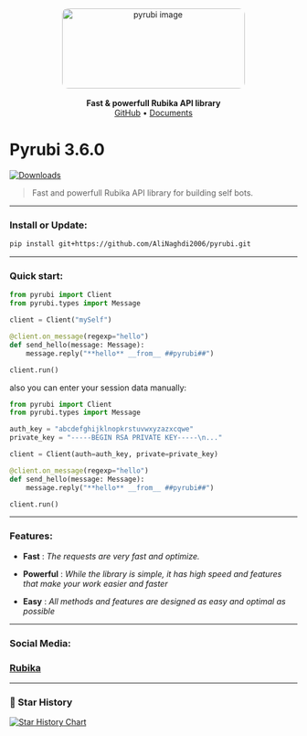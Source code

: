<div align='center'>
    <img style='border-radius: 10px' src='https://iili.io/HIjPRS9.jpg' alt='pyrubi image' width='320' height='140'>
    <br>
    <br>
    <b>Fast & powerfull Rubika API library</b>
    <br>
    <a href='https://github.com/AliGanji1/pyrubi'>GitHub</a>
    •
    <a href='https://rubika.ir/pyrubi_documents'>Documents</a>
</div>


# Pyrubi 3.6.0
[![Downloads](https://static.pepy.tech/badge/pyrubi)](https://pepy.tech/project/pyrubi)
> Fast and powerfull Rubika API library for building self bots.


<hr>

### Install or Update:

``` bash
pip install git+https://github.com/AliNaghdi2006/pyrubi.git
```

<hr>

### Quick start:

``` python
from pyrubi import Client
from pyrubi.types import Message

client = Client("mySelf")

@client.on_message(regexp="hello")
def send_hello(message: Message):
    message.reply("**hello** __from__ ##pyrubi##")

client.run()
```

also you can enter your session data manually:
```python
from pyrubi import Client
from pyrubi.types import Message

auth_key = "abcdefghijklnopkrstuvwxyzazxcqwe"
private_key = "-----BEGIN RSA PRIVATE KEY-----\n..."

client = Client(auth=auth_key, private=private_key)

@client.on_message(regexp="hello")
def send_hello(message: Message):
    message.reply("**hello** __from__ ##pyrubi##")

client.run()
```

<hr>

### Features:
    
- **Fast** : *The requests are very fast and optimize.*

- **Powerful** : *While the library is simple, it has high speed and features that make your work easier and faster*

- **Easy** : *All methods and features are designed as easy and optimal as possible*


<hr>

### Social Media:
### <a href='https://rubika.ir/pyrubika'>Rubika</a>

<hr>

### 🌟 Star History

[![Star History Chart](https://api.star-history.com/svg?repos=AliGanji1/Pyrubi&type=Date)](https://star-history.com/#AliGanji1/Pyrubi&Date)
